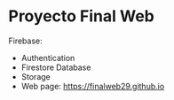 # Proyecto Final Web
Firebase:
- Authentication
- Firestore Database
- Storage
- Web page: https://finalweb29.github.io
